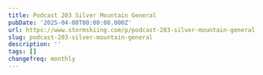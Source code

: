 ```yaml
---
title: Podcast 203 Silver Mountain General
pubDate: '2025-04-08T00:00:00.000Z'
url: https://www.stormskiing.com/p/podcast-203-silver-mountain-general
slug: podcast-203-silver-mountain-general
description: ''
tags: []
changefreq: monthly
---
```


<!-- Add post content below -->
